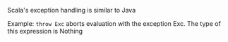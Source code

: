 Scala's exception handling is similar to Java

Example:
    ```
    throw Exc
    ```
aborts evaluation with the exception Exc. 
The type of this expression is Nothing
